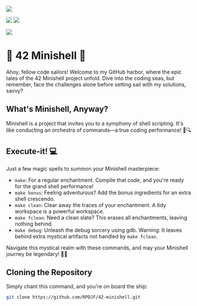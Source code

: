 ![](https://img.shields.io/github/languages/code-size/rpdjf/42-minishell?color=5BCFFF)

![](https://img.shields.io/badge/windows%20terminal-4D4D4D?style=for-the-badge&logo=windows%20terminal&logoColor=white)
![](https://img.shields.io/badge/WSL-0a97f5?style=for-the-badge&logo=linux&logoColor=white)

![](	https://img.shields.io/badge/mac%20os-000000?style=for-the-badge&logo=apple&logoColor=white)
# 🚀 42 Minishell 🚀
Ahoy, fellow code sailors! Welcome to my GitHub harbor, where the epic tales of the 42 Minishell project unfold. Dive into the coding seas, but remember, face the challenges alone before setting sail with my solutions, savvy?

## What's Minishell, Anyway?
Minishell is a project that invites you to a symphony of shell scripting. It's like conducting an orchestra of commands—a true coding performance! 🎻🔍

## Execute-it! 💻

Just a few magic spells to summon your Minishell masterpiece:

- `make`: For a regular enchantment. Compile that code, and you're ready for the grand shell performance!
- `make bonus`: Feeling adventurous? Add the bonus ingredients for an extra shell crescendo.
- `make clean`: Clear away the traces of your enchantment. A tidy workspace is a powerful workspace.
- `make fclean`: Need a clean slate? This erases all enchantments, leaving nothing behind.
- `make debug`: Unleash the debug sorcery using gdb. Warning: It leaves behind extra mystical artifacts not handled by `make fclean`.

Navigate this mystical realm with these commands, and may your Minishell journey be legendary! 🌟🔮

## Cloning the Repository
Simply chant this command, and you're on board the ship:
```bash
git clone https://github.com/RPDJF/42-minishell.git
```
